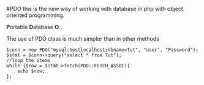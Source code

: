 #PDO
this is the new way of working with database in php with object oriented programming.

**P**ortable **D**atabase **O**..

The use of PDO class is much simpler than in other methods

	$conn = new PDO("mysql:hostlocalhost;dbname=Tut", "user", "Password");
	$stmt = $conn->query("select * from Tut");
	//loop the items
	while ($row = $stmt->fetch(PDO::FETCH_ASSOC){
		echo $row;
	};